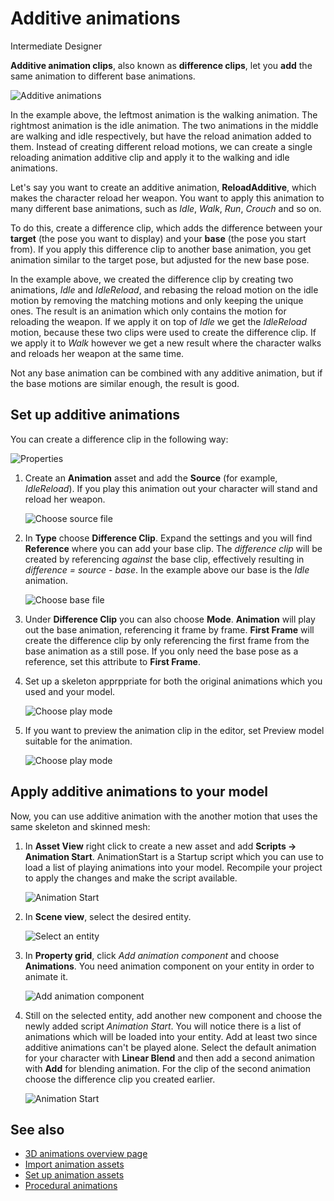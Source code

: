 # Additive animations
<span class="label label-doc-level">Intermediate</span>
<span class="label label-doc-audience">Designer</span>

**Additive animation clips**, also known as **difference clips**, let you **add** the same animation to different base animations.

![Additive animations](media/animations-additive-sample.gif)

In the example above, the leftmost animation is the walking animation. The rightmost animation is the idle animation. The two animations in the middle are walking and idle respectively, but have the reload animation added to them. Instead of creating different reload motions, we can create a single reloading animation additive clip and apply it to the walking and idle animations.

Let's say you want to create an additive animation, **ReloadAdditive**, which makes the character reload her weapon. You want to apply this animation to many different base animations, such as *Idle*, *Walk*, *Run*, *Crouch* and so on. 

To do this, create a difference clip, which adds the difference between your **target** (the pose you want to display) and your **base** (the pose you start from). If you apply this difference clip to another base animation, you get animation similar to the target pose, but adjusted for the new base pose.

In the example above, we created the difference clip by creating two animations, *Idle* and *IdleReload*, and rebasing the reload motion on the idle motion by removing the matching motions and only keeping the unique ones. The result is an animation which only contains the motion for reloading the weapon. If we apply it on top of _Idle_ we get the _IdleReload_ motion, because these two clips were used to create the difference clip. If we apply it to _Walk_ however we get a new result where the character walks and reloads her weapon at the same time. 

Not any base animation can be combined with any additive animation, but if the base motions are similar enough, the result is good.

## Set up additive animations

You can create a difference clip in the following way:

![Properties](media/animations-additive-animations-0.png)

1. Create an **Animation** asset and add the **Source** (for example, _IdleReload_). If you play this animation out your character will stand and reload her weapon.

    ![Choose source file](media/animations-additive-animations-1.png)

2. In **Type** choose **Difference Clip**. Expand the settings and you will find **Reference** where you can add your base clip. The _difference clip_ will be created by referencing _against_ the base clip, effectively resulting in _difference = source - base_. In the example above our base is the _Idle_ animation.

    ![Choose base file](media/animations-additive-animations-2.png)

3. Under **Difference Clip** you can also choose **Mode**. **Animation** will play out the base animation, referencing it frame by frame. **First Frame** will create the difference clip by only referencing the first frame from the base animation as a still pose. If you only need the base pose as a reference, set this attribute to **First Frame**.

4. Set up a skeleton apprppriate for both the original animations which you used and your model.

    ![Choose play mode](media/animations-additive-animations-3.png)

5. If you want to preview the animation clip in the editor, set Preview model suitable for the animation.

    ![Choose play mode](media/animations-additive-animations-4.png)

## Apply additive animations to your model

Now, you can use additive animation with the another motion that uses the same skeleton and skinned mesh:

1. In **Asset View** right click to create a new asset and add **Scripts -> Animation Start**. AnimationStart is a Startup script which you can use to load a list of playing animations into your model. Recompile your project to apply the changes and make the script available.

    ![Animation Start](media/animations-additive-animations-animation-start.png)

2. In **Scene view**, select the desired entity. 

    ![Select an entity](media/animations-use-3d-animations-select-entity.png)

3. In **Property grid**, click _Add animation component_ and choose **Animations**. You need animation component on your entity in order to animate it.

    ![Add animation component](media/animations-use-3d-animations-add-animation-component.png)

4. Still on the selected entity, add another new component and choose the newly added script _Animation Start_. You will notice there is a list of animations which will be loaded into your entity. Add at least two since additive animations can't be played alone. Select the default animation for your character with **Linear Blend** and then add a second animation with **Add** for blending animation. For the clip of the second animation choose the difference clip you created earlier.

    ![Animation Start](media/animations-additive-animations-start2.png)
    
## See also

* [3D animations overview page](import-animation-assets.md)
* [Import animation assets](use-animations.md)
* [Set up animation assets](import-animations.md)
* [Procedural animations](procedural-animation.md)


